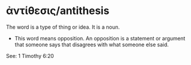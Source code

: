 # ἀντίθεσις/antithesis 
The word is a type of thing or idea. It is a noun. 

* This word means opposition. An opposition is a statement or argument that someone says that disagrees with what someone else said.

See: 1 Timothy 6:20
